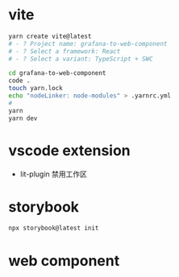 # vite
```bash
yarn create vite@latest
# - ? Project name: grafana-to-web-component
# - ? Select a framework: React
# - ? Select a variant: TypeScript + SWC

cd grafana-to-web-component
code .
touch yarn.lock
echo "nodeLinker: node-modules" > .yarnrc.yml
# 
yarn
yarn dev

```

# vscode extension
- lit-plugin 禁用工作区

# storybook
```bash
npx storybook@latest init
```

# web component
